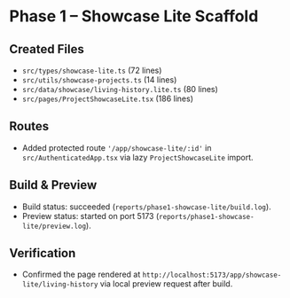 # Phase 1 – Showcase Lite Scaffold

## Created Files
- `src/types/showcase-lite.ts` (72 lines)
- `src/utils/showcase-projects.ts` (14 lines)
- `src/data/showcase/living-history.lite.ts` (80 lines)
- `src/pages/ProjectShowcaseLite.tsx` (186 lines)

## Routes
- Added protected route `'/app/showcase-lite/:id'` in `src/AuthenticatedApp.tsx` via lazy `ProjectShowcaseLite` import.

## Build & Preview
- Build status: succeeded (`reports/phase1-showcase-lite/build.log`).
- Preview status: started on port 5173 (`reports/phase1-showcase-lite/preview.log`).

## Verification
- Confirmed the page rendered at `http://localhost:5173/app/showcase-lite/living-history` via local preview request after build.
